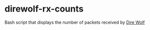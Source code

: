 # direwolf-rx-counts
Bash script that displays the number of packets received by [Dire Wolf](https://github.com/wb2osz/direwolf)
